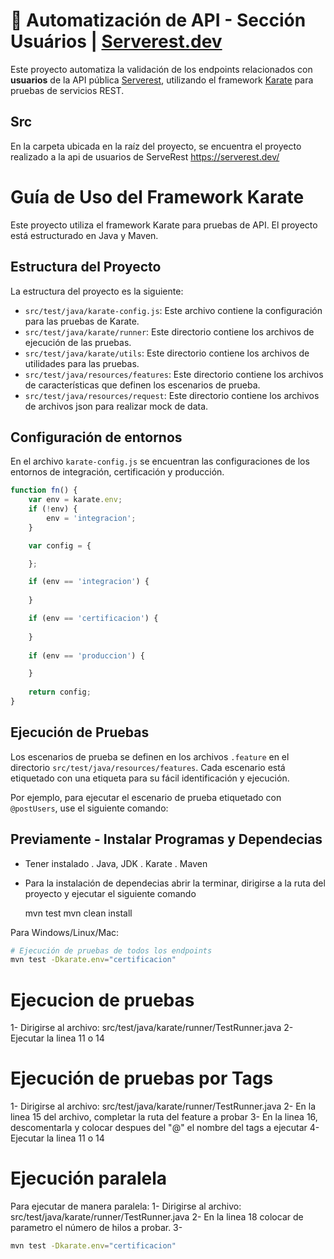 # 🧪 Automatización de API - Sección Usuários | [Serverest.dev](https://serverest.dev)

Este proyecto automatiza la validación de los endpoints relacionados con **usuarios** de la API pública [Serverest](https://serverest.dev), utilizando el framework [Karate](https://github.com/karatelabs/karate) para pruebas de servicios REST.


## Src

En la carpeta ubicada en la raíz del proyecto, se encuentra el proyecto realizado a la api de usuarios de ServeRest https://serverest.dev/

# Guía de Uso del Framework Karate

Este proyecto utiliza el framework Karate para pruebas de API. El proyecto está estructurado en Java y Maven.

## Estructura del Proyecto

La estructura del proyecto es la siguiente:

- `src/test/java/karate-config.js`: Este archivo contiene la configuración para las pruebas de Karate.
- `src/test/java/karate/runner`: Este directorio contiene los archivos de ejecución de las pruebas.
- `src/test/java/karate/utils`: Este directorio contiene los archivos de utilidades para las pruebas.
- `src/test/java/resources/features`: Este directorio contiene los archivos de características que definen los escenarios de prueba.
- `src/test/java/resources/request`: Este directorio contiene los archivos de archivos json para realizar mock de data.

## Configuración de entornos

En el archivo `karate-config.js` se encuentran las configuraciones de los entornos de integración, certificación y producción.

  ```javascript
  function fn() {
      var env = karate.env; 
      if (!env) {
          env = 'integracion'; 
      }
  
      var config = { 

      };

      if (env == 'integracion') {
     
      }

      if (env == 'certificacion') {
     
      }
      
      if (env == 'produccion') {

      }
      
      return config;
  }
  ```
## Ejecución de Pruebas

Los escenarios de prueba se definen en los archivos `.feature` en el directorio `src/test/java/resources/features`. Cada escenario está etiquetado con una etiqueta para su fácil identificación y ejecución.

Por ejemplo, para ejecutar el escenario de prueba etiquetado con `@postUsers`, use el siguiente comando:

## Previamente - Instalar Programas y Dependecias

- Tener instalado
  . Java, JDK
  . Karate
  . Maven

- Para la instalación de dependecias abrir la terminar, dirigirse a la ruta del proyecto y ejecutar el siguiente comando

 	mvn test mvn clean install


Para Windows/Linux/Mac:
```bash
# Ejecución de pruebas de todos los endpoints
mvn test -Dkarate.env="certificacion"
```
# Ejecucion de pruebas
1- Dirigirse al archivo: src/test/java/karate/runner/TestRunner.java
2- Ejecutar la linea 11 o 14

# Ejecución de pruebas por Tags

1- Dirigirse al archivo: src/test/java/karate/runner/TestRunner.java
2- En la linea 15 del archivo, completar la ruta del feature a probar
3- En la linea 16, descomentarla y colocar despues del "@" el nombre del tags a ejecutar
4- Ejecutar la linea 11 o 14

# Ejecución paralela

Para ejecutar de manera paralela:
1- Dirigirse al archivo: src/test/java/karate/runner/TestRunner.java
2- En la linea 18 colocar de parametro el número de hilos a probar.
3-
```bash
mvn test -Dkarate.env="certificacion"
```
